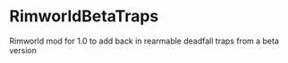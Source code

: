 # RimworldBetaTraps
Rimworld mod for 1.0 to add back in rearmable deadfall traps from a beta version
